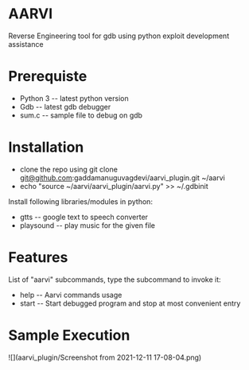 # AARVI
Reverse Engineering tool for gdb using python exploit development assistance


# Prerequiste

* Python 3  -- latest python version
* Gdb -- latest gdb debugger
* sum.c -- sample file to debug on gdb

# Installation

* clone the repo using git clone git@github.com:gaddamanuguvagdevi/aarvi_plugin.git ~/aarvi
* echo "source ~/aarvi/aarvi_plugin/aarvi.py" >> ~/.gdbinit

Install following libraries/modules in python:
* gtts  -- google text to speech converter
* playsound -- play music for the given file


# Features 
List of "aarvi" subcommands, type the subcommand to invoke it:

* help -- Aarvi commands usage
* start -- Start debugged program and stop at most convenient entry

# Sample Execution

![](aarvi_plugin/Screenshot from 2021-12-11 17-08-04.png)
